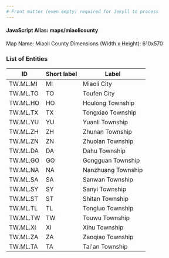 ```yaml
---
# Front matter (even empty) required for Jekyll to process
---
```


#### JavaScript Alias: maps/miaolicounty

Map Name: Miaoli County
Dimensions (Width x Height): 610x570

### List of Entities

ID | Short label | Label
---|---|---|
TW.ML.MI|MI|Miaoli City
TW.ML.TO|TO|Toufen City
TW.ML.HO|HO|Houlong Township
TW.ML.TX|TX|Tongxiao Township
TW.ML.YU|YU|Yuanli Township
TW.ML.ZH|ZH|Zhunan Township
TW.ML.ZN|ZN|Zhuolan Township
TW.ML.DA|DA|Dahu Township
TW.ML.GO|GO|Gongguan Township
TW.ML.NA|NA|Nanzhuang Township
TW.ML.SA|SA|Sanwan Township
TW.ML.SY|SY|Sanyi Township
TW.ML.ST|ST|Shitan Township
TW.ML.TL|TL|Tongluo Township
TW.ML.TW|TW|Touwu Township
TW.ML.XI|XI|Xihu Township
TW.ML.ZA|ZA|Zaoqiao Township
TW.ML.TA|TA|Tai'an Township